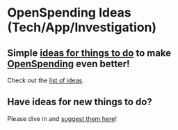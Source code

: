 # OpenSpending Ideas (Tech/App/Investigation)

## Simple [ideas for things to do][issues] to make [OpenSpending][os] even better!

Check out the [list of ideas][issues].

[issues]: https://github.com/openspending/ideas/issues
[os]: http://openspending.org/

## Have ideas for new things to do?

Please dive in and [suggest them here](https://github.com/openspending/ideas/issues/new)!
